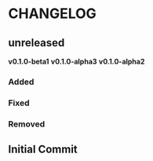 # CHANGELOG

## **unreleased**
**v0.1.0-beta1**
**v0.1.0-alpha3**
**v0.1.0-alpha2**

### Added
### Fixed
### Removed

## **Initial Commit**
